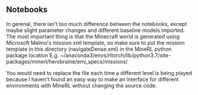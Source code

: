 ## Notebooks

In gerenal, there isn't too much difference between the notebooks, except maybe slight parameter changes and different baseline models imported. The most important thing is that the Minecraft world is generated using Microsoft Malmo's mission xml template, so make sure to put the mission template in this directory (navigateDense.xml) in the MineRL python package location E.g. ~/anaconda3/envs/rltorch/lib/python3.7/site-packages/minerl/herobraine/env_specs/missions/

You would need to replace the file each time a different level is being played because I haven't found an easy way to make an interface for different environments with MineRL without changing the source code.
